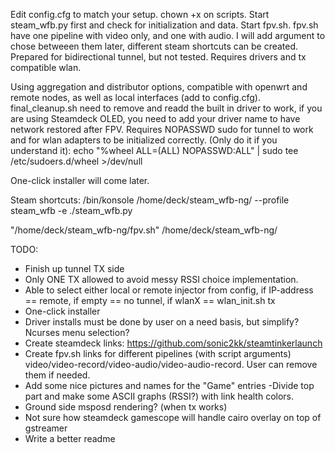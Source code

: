 Edit config.cfg to match your setup. chown +x on scripts. Start steam_wfb.py first and check for initialization and data. Start fpv.sh.
fpv.sh have one pipeline with video only, and one with audio. I will add argument to chose betweeen them later, different steam shortcuts can be created.
Prepared for bidirectional tunnel, but not tested. Requires drivers and tx compatible wlan.

Using aggregation and distributor options, compatible with openwrt and remote nodes, as well as local interfaces (add to config.cfg). final_cleanup.sh need to remove and readd the built in driver to work, if you are using Steamdeck OLED, you need to add your driver name to have network restored after FPV.
Requires NOPASSWD sudo for tunnel to work and for wlan adapters to be initialized correctly. (Only do it if you understand it):
echo "%wheel ALL=(ALL) NOPASSWD:ALL" | sudo tee /etc/sudoers.d/wheel >/dev/null

One-click installer will come later.

Steam shortcuts:
/bin/konsole
/home/deck/steam_wfb-ng/
--profile steam_wfb -e ./steam_wfb.py

"/home/deck/steam_wfb-ng/fpv.sh"
/home/deck/steam_wfb-ng/


TODO:

  - Finish up tunnel TX side
  - Only ONE TX allowed to avoid messy RSSI choice implementation.
  - Able to select either local or remote injector from config, if IP-address == remote, if empty == no tunnel, if wlanX == wlan_init.sh tx
  - One-click installer
 - Driver installs must be done by user on a need basis, but simplify? Ncurses menu selection?
 - Create steamdeck links: https://github.com/sonic2kk/steamtinkerlaunch
 - Create fpv.sh links for different pipelines (with script arguments) video/video-record/video-audio/video-audio-record. User can remove them if needed.
 - Add some nice pictures and names for the "Game" entries
 -Divide top part and make some ASCII graphs (RSSI?) with link health colors.
- Ground side msposd rendering? (when tx works)
 - Not sure how steamdeck gamescope will handle cairo overlay on top of gstreamer
- Write a better readme
